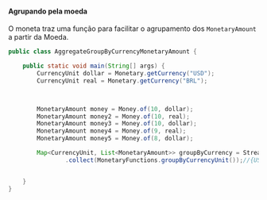 #### Agrupando pela moeda


O moneta traz uma função para facilitar o agrupamento dos `MonetaryAmount` a partir da Moeda.


```java
public class AggregateGroupByCurrencyMonetaryAmount {

    public static void main(String[] args) {
        CurrencyUnit dollar = Monetary.getCurrency("USD");
        CurrencyUnit real = Monetary.getCurrency("BRL");



        MonetaryAmount money = Money.of(10, dollar);
        MonetaryAmount money2 = Money.of(10, real);
        MonetaryAmount money3 = Money.of(10, dollar);
        MonetaryAmount money4 = Money.of(9, real);
        MonetaryAmount money5 = Money.of(8, dollar);

        Map<CurrencyUnit, List<MonetaryAmount>> groupByCurrency = Stream.of(money, money2, money3, money4, money5)
                .collect(MonetaryFunctions.groupByCurrencyUnit());//{USD=[USD 10, USD 10, USD 8], BRL=[BRL 10, BRL 9]}


    }
}
```